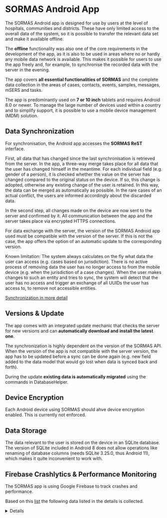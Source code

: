 # SORMAS Android App

The SORMAS Android app is designed for use by users at the level of hospitals, communities and districts.
These have only limited access to the overall data of the system, so it is possible to transfer the relevant data set and make it available offline.

The **offline** functionality was also one of the core requirements in the development of the app, as it is also to be used in areas where no or hardly any mobile data network is available.
This makes it possible for users to use the app freely and, for example, to synchronise the recorded data with the server in the evening.

The app covers **all essential functionalities of SORMAS** and the complete data collection in the areas of
cases, contacts, events, samples, messages, mSERS and tasks.

The app is predominantly used on **7 or 10 inch** tablets and requires Android 8.0 or newer.
To manage the large number of devices used within a country and to simplify support, it is possible to use a mobile device management (MDM) solution.

## Data Synchronization

For synchronisation, the Android app accesses the **SORMAS ReST** interface.

First, all data that has changed since the last synchronisation is retrieved from the server.
In the app, a three-way merge takes place for all data that the user has changed himself in the meantime.
For each individual field (e.g. gender of a person), it is checked whether the value on the server has changed compared to the original status on the device.
If so, this change is adopted, otherwise any existing change of the user is retained.
In this way, the data can be merged as automatically as possible.
In the rare cases of an actual conflict, the users are informed accordingly about the discarded data.

In the second step, all changes made on the device are now sent to the server and confirmed by it.
All communication between the app and the server takes place via encrypted HTTPS connections.

For data exchange with the server, the version of the SORMAS Android app used must be compatible with the version of the server.
If this is not the case, the app offers the option of an automatic update to the corresponding version.

Known limitation: The system always calculates on the fly what data the user can access (e.g. cases based on jurisdiction).
There is no active process of removing data the user has no longer access to from the mobile device (e.g. when the jurisdiction of a case changes).
When the user makes changes to such an entity and tries to sync, the system will detect that the user has no access and trigger an exchange of all UUIDs the user has access to, to remove not accessible entities.

[Synchronization in more detail](https://github.com/sormas-foundation/SORMAS-Project/blob/development/sormas-base/doc/SormasSyncProcess.md)

## Versions & Update

The app comes with an integrated update mechanic that checks the server for new versions and can **automatically download and install the latest one**.

The synchronization is highly dependent on the version of the SORMAS API.
When the version of the app is not compatible with the server version, the app has to be updated before a sync can be done again
(e.g. new field added to the data model that would go lost when data is synced back and forth).

During the update **existing data is automatically migrated** using the commands in DatabaseHelper.


## Device Encryption

Each Android device using SORMAS should ahve device encryption enabled. This is currently not enforced.

## Data Storage

The data relevant to the user is stored on the device in an SQLite database.
The version of SQLite included in Android 8 does not allow operations like renaming of database columns (needs SQLite 3.25.0, thus Android 11), which makes it quite inconvenient to work with.

## Firebase Crashlytics & Performance Monitoring

The SORMAS app is using Google Firebase to track crashes and performance.

Based on this [list](https://firebase.google.com/support/privacy) the following data listed in the details is collected.

<details>

* An RFC-4122 UUID which permits us to deduplicate crashes
* The timestamp of when the crash occurred
* The app's bundle identifier and full version number
* The device's operating system name and version number
* A boolean indicating whether the device was jailbroken/rooted
* The device's model name, CPU architecture, amount of RAM and disk space
* The uint64 instruction pointer of every frame of every currently running thread
* If available in the runtime, the plain-text method or function name containing each instruction pointer.
* If an exception was thrown, the plain-text class name and message value of the exception
* If a fatal signal was raised, its name and integer code
* For each binary image loaded into the application, its name, UUID, byte size, and the uint64 base address at which it was loaded into RAM
* A boolean indicating whether or not the app was in the background at the time it crashed
* An integer value indicating the rotation of the screen at the time of crash
* A boolean indicating whether the device's proximity sensor was triggered

Data within the framework of Firebase Performance Monitoring:

* General device information, such as model, OS, and orientation
* RAM and disk size
* CPU usage
* Carrier (based on Mobile Country and Network Code)
* Radio/Network information (for example, Wi-Fi, LTE, 3G)
* Country (based on IP address)
* Locale/language
* App version
* App foreground or background state
* App package name
* Firebase installation IDs
* Duration times for automated traces
* Network URLs (not including URL parameters or payload content) and the following corresponding information:
* Response codes (for example, 403, 200)
* Payload size in bytes
* Response times

Data that Firebase basically collects:

| User dimension                                          | Type   | Description                                                                                          |
|---------------------------------------------------------|--------|------------------------------------------------------------------------------------------------------|
| Age                                                     | Text   | Identifies users by six categories: 18-24, 25-34, 35-44, 45-54, 55-64, and 65+.                      |
| App Store                                               | Text   | The store from which the app was downloaded and installed.                                           |
| App Version                                             | Text   | The versionName (Android) or the Bundle version (iOS).                                               |
| Country                                                 | Text   | The country the user resides in.                                                                     |
| Device Brand                                            | Text   | The brand name of the mobile device (e.g., Motorola, LG, or Samsung).                                |
| Device Category                                         | Text   | The category of the mobile device (e.g., mobile or tablet).                                          |
| Device Model                                            | Text   | The mobile device model name (e.g., iPhone 5s or SM-J500M).                                          |
| First Open Time                                         | Number | The time (in milliseconds, UTC) at which the user first opened the app, rounded up to the next hour. |
| Gender                                                  | Text   | Identifies users as either male or female.                                                           |
| Interests                                               | Text   | Lists the interests of the user (e.g., "Arts & Entertainment, Games, Sports").                       |
| Language                                                | Text   | The language setting of the device OS (e.g., en-us or pt-br).                                        |
| New/Established                                         | N/A    | New: First opened the app within the last 7 days.                                                    |
| Established: First opened the app more than 7 days ago. |
| OS Version                                              | Text   | The version of the device OS (e.g., 9.3.2 or 5.1.1).                                                 |

Plus: UUID of the SORMAS users.
</details>
